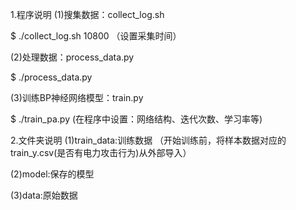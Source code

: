 1.程序说明
(1)搜集数据：collect_log.sh

$ ./collect_log.sh 10800 
（设置采集时间）

(2)处理数据：process_data.py

$ ./process_data.py

(3)训练BP神经网络模型：train.py

$ ./train_pa.py
(在程序中设置：网络结构、迭代次数、学习率等)

2.文件夹说明
(1)train_data:训练数据
（开始训练前，将样本数据对应的train_y.csv(是否有电力攻击行为)从外部导入）

(2)model:保存的模型

(3)data:原始数据
